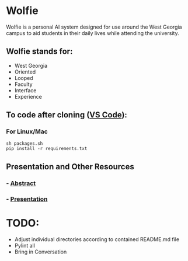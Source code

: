 # Wolfie
Wolfie is a personal AI system designed for use around the West Georgia campus to aid students in their daily lives while attending the university.

## Wolfie stands for:
- West Georgia
- Oriented
- Looped
- Faculty
- Interface
- Experience

## To code after cloning ([VS Code](https://code.visualstudio.com/)):

### For Linux/Mac
    sh packages.sh
    pip install -r requirements.txt
  
## Presentation and Other Resources
### - [Abstract](https://docs.google.com/document/d/1qdX_mmQ2pqs2JabMbmSL3dWtz6Q7pB6P7xGLphXx_9k/edit?usp=sharing)
### - [Presentation](https://docs.google.com/presentation/d/1TWBlQ1JnHl5QW7L80rKWLOFsUkJFzI1cYyCgjTL8AG8/edit?usp=sharing)

# TODO:
- Adjust individual directories according to contained README.md file
- Pylint all
- Bring in Conversation
